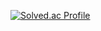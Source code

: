 [![Solved.ac Profile](http://mazassumnida.wtf/api/v2/generate_badge?boj=gapbu123)](https://solved.ac/gapbu123/)
